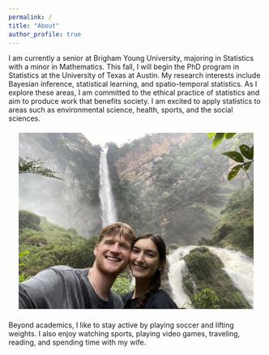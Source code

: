 ```yaml
---
permalink: /
title: "About"
author_profile: true
---
```


I am currently a senior at Brigham Young University, majoring in Statistics with a minor in Mathematics. This fall, I will begin the PhD program in Statistics at the University of Texas at Austin. My research interests include Bayesian inference, statistical learning, and spatio-temporal statistics. As I explore these areas, I am committed to the ethical practice of statistics and aim to produce work that benefits society. I am excited to apply statistics to areas such as environmental science, health, sports, and the social sciences.

<div style="text-align:center; margin: 20px;">
  <img src="/images/5B88A655-CA1D-41E3-AA0F-D227E010D6A7_1_105_c.jpeg" alt="expected goals" style="width: 600px;"/>
</div>

Beyond academics, I like to stay active by playing soccer and lifting weights. I also enjoy watching sports, playing video games, traveling, reading, and spending time with my wife.
